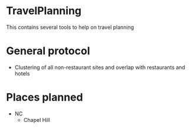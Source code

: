 # TravelPlanning
This contains several tools to help on travel planning 

# General protocol
* Clustering of all non-restaurant sites and overlap with restaurants and 
  hotels

# Places planned 
* NC
  * Chapel Hill 